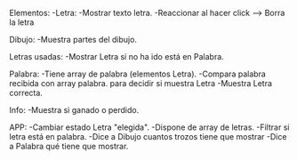 Elementos:
-Letra:
-Mostrar texto letra.
-Reaccionar al hacer click --> Borra la letra

Dibujo:
-Muestra partes del dibujo.

Letras usadas:
-Mostrar Letra si no ha ido está en Palabra.

Palabra:
-Tiene array de palabra (elementos Letra).
-Compara palabra recibida con array palabra. para decidir si muestra Letra
-Muestra Letra correcta.

Info:
-Muestra si ganado o perdido.

APP:
-Cambiar estado Letra "elegida".
-Dispone de array de letras.
-Filtrar si letra está en palabra.
-Dice a Dibujo cuantos trozos tiene que mostrar
-Dice a Palabra qué tiene que mostrar.
